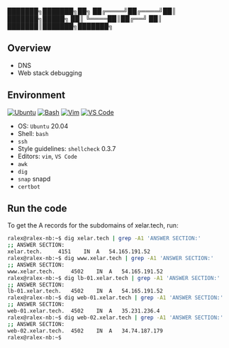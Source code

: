  ███████╗███████╗██╗
██╔════╝██╔════╝██║
███████╗█████╗  ██║
╚════██║██╔══╝  ██║
███████║███████╗███████╗
 
## Overview
 
* DNS
* Web stack debugging
 
## Environment
 
<!-- ubuntu -->
[![Ubuntu](https://img.shields.io/static/v1?label=&message=Ubuntu&color=E95420&logo=Ubuntu&logoColor=E95420&labelColor=2F333A)](https://ubuntu.com/) <!-- bash -->
[![Bash](https://img.shields.io/static/v1?label=&message=GNU%20Bash&color=4EAA25&logo=GNU%20Bash&logoColor=4EAA25&labelColor=2F333A)](https://www.gnu.org/software/bash/) <!-- vim -->
[![Vim](https://img.shields.io/static/v1?label=&message=Vim&color=019733&logo=Vim&logoColor=019733&labelColor=2F333A)](https://www.vim.org/) <!-- vs code -->
[![VS Code](https://img.shields.io/static/v1?label=&message=Visual%20Studio%20Code&color=5C2D91&logo=Visual%20Studio%20Code&logoColor=5C2D91&labelColor=2F333A)](https://code.visualstudio.com/)
 
* OS: ``Ubuntu`` 20.04
* Shell: ``bash``
* ``ssh``
* Style guidelines: ``shellcheck`` 0.3.7
* Editors: ``vim``, ``VS Code``
* ``awk``
* ``dig``
* ``snap`` snapd
* ``certbot``
 
## Run the code
 
To get the A records for the subdomains of xelar.tech, run:
 
```bash
ralex@ralex-nb:~$ dig xelar.tech | grep -A1 'ANSWER SECTION:'
;; ANSWER SECTION:
xelar.tech.		4151	IN	A	54.165.191.52
ralex@ralex-nb:~$ dig www.xelar.tech | grep -A1 'ANSWER SECTION:'
;; ANSWER SECTION:
www.xelar.tech.		4502	IN	A	54.165.191.52
ralex@ralex-nb:~$ dig lb-01.xelar.tech | grep -A1 'ANSWER SECTION:'
;; ANSWER SECTION:
lb-01.xelar.tech.	4502	IN	A	54.165.191.52
ralex@ralex-nb:~$ dig web-01.xelar.tech | grep -A1 'ANSWER SECTION:'
;; ANSWER SECTION:
web-01.xelar.tech.	4502	IN	A	35.231.236.4
ralex@ralex-nb:~$ dig web-02.xelar.tech | grep -A1 'ANSWER SECTION:'
;; ANSWER SECTION:
web-02.xelar.tech.	4502	IN	A	34.74.187.179
ralex@ralex-nb:~$

